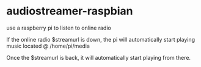 # audiostreamer-raspbian
use a raspberry pi to listen to online radio

If the online radio $streamurl is down, the pi will automatically start playing music located @ /home/pi/media

Once the $streamurl is back, it will automatically start playing from there.
